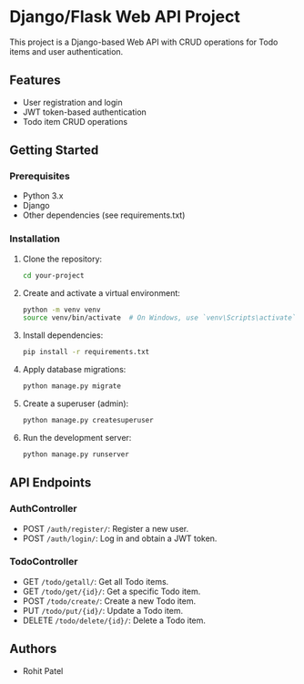 # Django/Flask Web API Project

This project is a Django-based Web API with CRUD operations for Todo items and user authentication.

## Features

- User registration and login
- JWT token-based authentication
- Todo item CRUD operations

## Getting Started

### Prerequisites

- Python 3.x
- Django
- Other dependencies (see requirements.txt)

### Installation

1. Clone the repository:

    ```bash
    cd your-project
    ```

2. Create and activate a virtual environment:

    ```bash
    python -m venv venv
    source venv/bin/activate  # On Windows, use `venv\Scripts\activate`
    ```

3. Install dependencies:

    ```bash
    pip install -r requirements.txt
    ```

4. Apply database migrations:

    ```bash
    python manage.py migrate
    ```

5. Create a superuser (admin):

    ```bash
    python manage.py createsuperuser
    ```

6. Run the development server:

    ```bash
    python manage.py runserver
    ```

## API Endpoints

### AuthController

- POST `/auth/register/`: Register a new user.
- POST `/auth/login/`: Log in and obtain a JWT token.

### TodoController

- GET `/todo/getall/`: Get all Todo items.
- GET `/todo/get/{id}/`: Get a specific Todo item.
- POST `/todo/create/`: Create a new Todo item.
- PUT `/todo/put/{id}/`: Update a Todo item.
- DELETE `/todo/delete/{id}/`: Delete a Todo item.

## Authors

- Rohit Patel